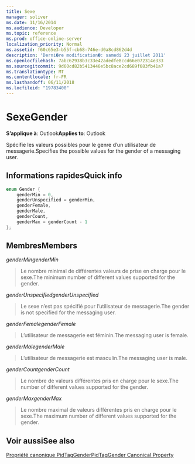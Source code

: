 ```yaml
---
title: Sexe
manager: soliver
ms.date: 11/16/2014
ms.audience: Developer
ms.topic: reference
ms.prod: office-online-server
localization_priority: Normal
ms.assetid: f60c65e3-b55f-cb68-746e-d0a8cd862d4d
description: 'Derni�re modification�: samedi 23 juillet 2011'
ms.openlocfilehash: 7abc62938b3c33e42adedfe8ccd66e072314e333
ms.sourcegitcommit: 9d60cd82b5413446e5bc8ace2cd689f683fb41a7
ms.translationtype: MT
ms.contentlocale: fr-FR
ms.lasthandoff: 06/11/2018
ms.locfileid: "19783400"
---
```

# <a name="gender"></a><span data-ttu-id="4ce7f-103">Sexe</span><span class="sxs-lookup"><span data-stu-id="4ce7f-103">Gender</span></span>

  
  
<span data-ttu-id="4ce7f-104">**S’applique à**: Outlook</span><span class="sxs-lookup"><span data-stu-id="4ce7f-104">**Applies to**: Outlook</span></span> 
  
<span data-ttu-id="4ce7f-105">Spécifie les valeurs possibles pour le genre d’un utilisateur de messagerie.</span><span class="sxs-lookup"><span data-stu-id="4ce7f-105">Specifies the possible values for the gender of a messaging user.</span></span>
  
## <a name="quick-info"></a><span data-ttu-id="4ce7f-106">Informations rapides</span><span class="sxs-lookup"><span data-stu-id="4ce7f-106">Quick info</span></span>

```cpp
enum Gender { 
    genderMin = 0, 
    genderUnspecified = genderMin, 
    genderFemale, 
    genderMale, 
    genderCount, 
    genderMax = genderCount - 1 
}; 

```

## <a name="members"></a><span data-ttu-id="4ce7f-107">Membres</span><span class="sxs-lookup"><span data-stu-id="4ce7f-107">Members</span></span>

 <span data-ttu-id="4ce7f-108">_genderMin_</span><span class="sxs-lookup"><span data-stu-id="4ce7f-108">_genderMin_</span></span>
  
> <span data-ttu-id="4ce7f-109">Le nombre minimal de différentes valeurs de prise en charge pour le sexe.</span><span class="sxs-lookup"><span data-stu-id="4ce7f-109">The minimum number of different values supported for the gender.</span></span>
    
 <span data-ttu-id="4ce7f-110">_genderUnspecified_</span><span class="sxs-lookup"><span data-stu-id="4ce7f-110">_genderUnspecified_</span></span>
  
> <span data-ttu-id="4ce7f-111">Le sexe n’est pas spécifié pour l’utilisateur de messagerie.</span><span class="sxs-lookup"><span data-stu-id="4ce7f-111">The gender is not specified for the messaging user.</span></span>
    
 <span data-ttu-id="4ce7f-112">_genderFemale_</span><span class="sxs-lookup"><span data-stu-id="4ce7f-112">_genderFemale_</span></span>
  
> <span data-ttu-id="4ce7f-113">L’utilisateur de messagerie est féminin.</span><span class="sxs-lookup"><span data-stu-id="4ce7f-113">The messaging user is female.</span></span>
    
 <span data-ttu-id="4ce7f-114">_genderMale_</span><span class="sxs-lookup"><span data-stu-id="4ce7f-114">_genderMale_</span></span>
  
> <span data-ttu-id="4ce7f-115">L’utilisateur de messagerie est masculin.</span><span class="sxs-lookup"><span data-stu-id="4ce7f-115">The messaging user is male.</span></span>
    
 <span data-ttu-id="4ce7f-116">_genderCount_</span><span class="sxs-lookup"><span data-stu-id="4ce7f-116">_genderCount_</span></span>
  
> <span data-ttu-id="4ce7f-117">Le nombre de valeurs différentes pris en charge pour le sexe.</span><span class="sxs-lookup"><span data-stu-id="4ce7f-117">The number of different values supported for the gender.</span></span>
    
 <span data-ttu-id="4ce7f-118">_genderMax_</span><span class="sxs-lookup"><span data-stu-id="4ce7f-118">_genderMax_</span></span>
  
> <span data-ttu-id="4ce7f-119">Le nombre maximal de valeurs différentes pris en charge pour le sexe.</span><span class="sxs-lookup"><span data-stu-id="4ce7f-119">The maximum number of different values supported for the gender.</span></span>
    
## <a name="see-also"></a><span data-ttu-id="4ce7f-120">Voir aussi</span><span class="sxs-lookup"><span data-stu-id="4ce7f-120">See also</span></span>



[<span data-ttu-id="4ce7f-121">Propriété canonique PidTagGender</span><span class="sxs-lookup"><span data-stu-id="4ce7f-121">PidTagGender Canonical Property</span></span>](pidtaggender-canonical-property.md)

